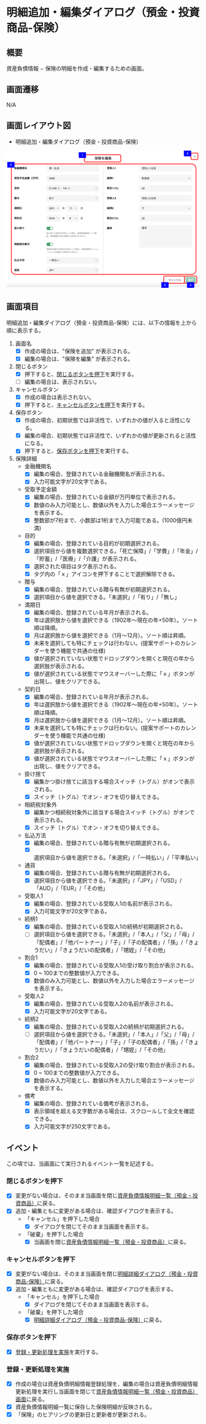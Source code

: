# 明細追加・編集ダイアログ（預金・投資商品-保険）

## 概要

資産負債情報 − 保険の明細を作成・編集するための画面。

## 画面遷移

N/A

## 画面レイアウト図

- 明細追加・編集ダイアログ（預金・投資商品-保険）

![明細追加・編集ダイアログ（預金・投資商品-保険）](./images/明細追加・編集ダイアログ（預金・投資商品-保険）.drawio.png)

## 画面項目

明細追加・編集ダイアログ（預金・投資商品-保険）には、以下の情報を上から順に表示する。

1. 画面名
    - [x] 作成の場合は、"保険を追加" が表示される。
    - [x] 編集の場合は、"保険を編集" が表示される。
2. 閉じるボタン
    - [x] 押下すると、[閉じるボタンを押下](#閉じるボタンを押下)を実行する。
    - [ ] 編集の場合は、表示されない。
3. キャンセルボタン
    - [x] 作成の場合は表示されない。
    - [x] 押下すると、[キャンセルボタンを押下](#キャンセルボタンを押下)を実行する。
4. 保存ボタン
    - [x] 作成の場合、初期状態では非活性で、いずれかの値が入ると活性になる。
    - [x] 編集の場合、初期状態では非活性で、いずれかの値が更新されると活性になる。
    - [x] 押下すると、[保存ボタンを押下](#保存ボタンを押下)を実行する。
5. 保険詳細
    - 金融機関名
        - [x] 編集の場合、登録されている金融機関名が表示される。
        - [x] 入力可能文字が20文字である。
    - 受取予定金額
        - [x] 編集の場合、登録されている金額が万円単位で表示される。
        - [x] 数値のみ入力可能とし、数値以外を入力した場合エラーメッセージを表示する。
        - [x] 整数部が7桁まで、小数部は1桁まで入力可能である。(1000億円未満)
    - 目的
        - [x] 編集の場合、登録されている目的が初期選択される。
        - [x] 選択項目から値を複数選択できる。「死亡保障」/「学費」/「年金」/「貯蓄」/「医療」/「介護」が表示される。
        - [x] 選択された項目はタグ表示される。
        - [x] タグ内の「ｘ」アイコンを押下することで選択解除できる。
    - 贈与
        - [x] 編集の場合、登録されている贈与有無が初期選択される。
        - [x] 選択項目から値を選択できる。「未選択」/「有り」/「無し」
    - 満期日
        - [x] 編集の場合、登録されている年月が表示される。
        - [x] 年は選択肢から値を選択できる（1902年〜現在の年+50年）。ソート順は降順。
        - [x] 月は選択肢から値を選択できる（1月〜12月）。ソート順は昇順。
        - [x] 未来を選択しても特にチェックは行わない。(提案サポートのカレンダーを使う機能で共通の仕様)
        - [x] 値が選択されていない状態でドロップダウンを開くと現在の年から選択肢が表示される。
        - [x] 値が選択されている状態でマウスオーバーした際に「ｘ」ボタンが出現し、値をクリアできる。
    - 契約日
        - [x] 編集の場合、登録されている年月が表示される。
        - [x] 年は選択肢から値を選択できる（1902年〜現在の年+50年）。ソート順は降順。
        - [x] 月は選択肢から値を選択できる（1月〜12月）。ソート順は昇順。
        - [x] 未来を選択しても特にチェックは行わない。(提案サポートのカレンダーを使う機能で共通の仕様)
        - [x] 値が選択されていない状態でドロップダウンを開くと現在の年から選択肢が表示される。
        - [x] 値が選択されている状態でマウスオーバーした際に「ｘ」ボタンが出現し、値をクリアできる。
    - 掛け捨て
        - [x] 編集かつ掛け捨てに該当する場合スイッチ（トグル）がオンで表示される。
        - [x] スイッチ（トグル）でオン・オフを切り替えできる。
    - 相続税対象外
        - [x] 編集かつ相続税対象外に該当する場合スイッチ（トグル）がオンで表示される。
        - [x] スイッチ（トグル）でオン・オフを切り替えできる。
    - 払込方法
        - [x] 編集の場合、登録されている贈与有無が初期選択される。
        - [x] 選択項目から値を選択できる。「未選択」/「一時払い」/「平準払い」
    - 通貨
        - [x] 編集の場合、登録されている贈与有無が初期選択される。
        - [x] 選択項目から値を選択できる。「未選択」/「JPY」/「USD」/「AUD」/「EUR」/「その他」
    - 受取人1
        - [x] 編集の場合、登録されている受取人1の名前が表示される。
        - [x] 入力可能文字が20文字である。
    - 続柄1
        - [x] 編集の場合、登録されている受取人1の続柄が初期選択される。
        - [ ] 選択項目から値を選択できる。「未選択」/「本人」/「父」/「母」/「配偶者」/「他パートナー」/「子」/「子の配偶者」/「孫」/「きょうだい」/「きょうだいの配偶者」/「甥姪」/「その他」
    - 割合1
        - [x] 編集の場合、登録されている受取人1の受け取り割合が表示される。
        - [x] 0 ~ 100までの整数値が入力できる。
        - [x] 数値のみ入力可能とし、数値以外を入力した場合エラーメッセージを表示する。
    - 受取人2
        - [x] 編集の場合、登録されている受取人2の名前が表示される。
        - [x] 入力可能文字が20文字である。
    - 続柄2
        - [x] 編集の場合、登録されている受取人2の続柄が初期選択される。
        - [ ] 選択項目から値を選択できる。「未選択」/「本人」/「父」/「母」/「配偶者」/「他パートナー」/「子」/「子の配偶者」/「孫」/「きょうだい」/「きょうだいの配偶者」/「甥姪」/「その他」
    - 割合2
        - [x] 編集の場合、登録されている受取人2の受け取り割合が表示される。
        - [x] 0 ~ 100までの整数値が入力できる。
        - [x] 数値のみ入力可能とし、数値以外を入力した場合エラーメッセージを表示する。
    - 備考
        - [x] 編集の場合、登録されている備考が表示される。
        - [x] 表示領域を超える文字数がある場合は、スクロールして全文を確認できる。
        - [x] 入力可能文字が250文字である。

## イベント

この項では、当画面にて実行されるイベント一覧を記述する。

### 閉じるボタンを押下

- [x] 変更がない場合は、そのまま当画面を閉じ[資産負債情報明細一覧（預金・投資商品）](./資産負債情報明細一覧（預金・投資商品）.md)に戻る。
- [x] 追加・編集ともに変更がある場合は、確認ダイアログを表示する。
  - 「キャンセル」を押下した場合
    - [x] ダイアログを閉じてそのまま当画面を表示する。
  - 「破棄」を押下した場合
    - [x] 当画面を閉じ[資産負債情報明細一覧（預金・投資商品）](./明資産負債情報明細一覧（預金・投資商品）.md)に戻る。

### キャンセルボタンを押下

- [x] 変更がない場合は、そのまま当画面を閉じ[明細詳細ダイアログ（預金・投資商品-保険）](./明細詳細ダイアログ（預金・投資商品-保険）.md)に戻る。
- [x] 追加・編集ともに変更がある場合は、確認ダイアログを表示する。
  - 「キャンセル」を押下した場合
    - [x] ダイアログを閉じてそのまま当画面を表示する。
  - 「破棄」を押下した場合
    - [x] [明細詳細ダイアログ（預金・投資商品-保険）](./明細詳細ダイアログ（預金・投資商品-保険）.md)に戻る。

### 保存ボタンを押下

- [x] [登録・更新処理を実施](#登録・更新処理を実施)を実行する。

### 登録・更新処理を実施

- [x] 作成の場合は資産負債明細情報登録処理を、編集の場合は資産負債明細情報更新処理を実行し当画面を閉じて[資産負債情報明細一覧（預金・投資商品）画面](資産負債情報明細一覧（預金・投資商品）.md)に戻る。
- [x] 資産負債情報明細一覧に保存した保険明細が反映される。
- [x] 「保険」のヒアリングの更新日と更新者が更新される。
